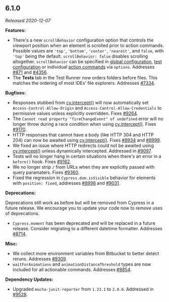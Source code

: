 ## 6.1.0

_Released 2020-12-07_

**Features:**

- There's a new `scrollBehavior` configuration option that controls the viewport
  position when an element is scrolled prior to action commands. Possible values
  are `'top'`, `'bottom'`, `'center'`, `'nearest'`, and `false`, with `'top'`
  being the default. `scrollBehavior: false` disables scrolling altogether.
  `scrollBehavior` can be specified in
  [global configuration](/guides/references/configuration#Actionability),
  [test configuration](/guides/core-concepts/writing-and-organizing-tests#Test-Configuration)
  or individual
  [action commands](/guides/core-concepts/interacting-with-elements) via
  `options`. Addresses [#871](https://github.com/cypress-io/cypress/issues/871)
  and [#4356](https://github.com/cypress-io/cypress/issues/4356).
- The **Tests** tab in the Test Runner now orders folders before files. This
  matches the ordering of most IDEs' file explorers. Addresses
  [#7334](https://github.com/cypress-io/cypress/issues/7334).

**Bugfixes:**

- Responses stubbed from [cy.intercept()](/api/commands/intercept) will now
  automatically set `Access-Control-Allow-Origin` and
  `Access-Control-Allow-Credentials` to permissive values unless explicitly
  overridden. Fixes [#9264](https://github.com/cypress-io/cypress/issues/9264).
- The `Cannot read property "fireChangeEvent" of undefined` error will no longer
  throw during a race condition when using
  [cy.intercept()](/api/commands/intercept). Fixes
  [#9170](https://github.com/cypress-io/cypress/issues/9170).
- HTTP responses that cannot have a body (like HTTP 304 and HTTP 204) can now be
  awaited using [cy.intercept()](/api/commands/intercept). Fixes
  [#8934](https://github.com/cypress-io/cypress/issues/8934) and
  [#8999](https://github.com/cypress-io/cypress/issues/8999).
- We fixed an issue where HTTP redirects could not be awaited using
  [cy.intercept()](/api/commands/intercept) unless dynamically intercepted.
  Addressed in [#9097](https://github.com/cypress-io/cypress/pull/9097).
- Tests will no longer hang in certain situations when there's an error in a
  `before()` hook. Fixes
  [#9162](https://github.com/cypress-io/cypress/issues/9162).
- We no longer strip `/` from URLs when they are explicitly passed with query
  paramaters. Fixes [#9360](https://github.com/cypress-io/cypress/issues/9360).
- Fixed the regression in `Cypress.dom.isVisible` behavior for elements with
  `position: fixed`, addresses
  [#8998](https://github.com/cypress-io/cypress/issues/8998) and
  [#9031](https://github.com/cypress-io/cypress/issues/9031).

**Deprecations:**

Deprecations still work as before but will be removed from Cypress in a future
release. We encourage you to update your code now to remove uses of
deprecations.

- `Cypress.moment` has been deprecated and will be replaced in a future release.
  Consider migrating to a different datetime formatter. Addresses
  [#8714](https://github.com/cypress-io/cypress/issues/8714).

**Misc:**

- We collect more environment variables from Bitbucket to better detect reruns.
  Addresses [#9309](https://github.com/cypress-io/cypress/issues/9309).
- `waitForAnimations` and `animationDistanceThreshold` types are now included
  for all actionable commands. Addresses
  [#8854](https://github.com/cypress-io/cypress/issues/8854).

**Dependency Updates:**

- Upgraded `mocha-junit-reporter` from `1.23.1` to `2.0.0`. Addressed in
  [#9528](https://github.com/cypress-io/cypress/issues/9528).
